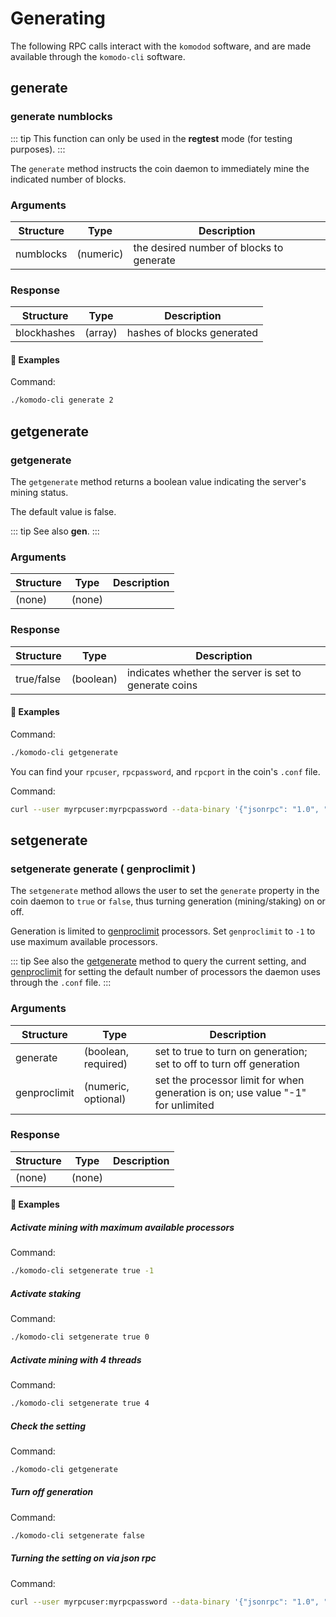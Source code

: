 # Generating

The following RPC calls interact with the `komodod` software, and are made available through the `komodo-cli` software.

## generate

### generate numblocks

::: tip
This function can only be used in the <b>regtest</b> mode (for testing purposes).
:::

The `generate` method instructs the coin daemon to immediately mine the indicated number of blocks.

### Arguments

| Structure | Type      | Description                              |
| --------- | --------- | ---------------------------------------- |
| numblocks | (numeric) | the desired number of blocks to generate |

### Response

| Structure   | Type    | Description                |
| ----------- | ------- | -------------------------- |
| blockhashes | (array) | hashes of blocks generated |

#### :pushpin: Examples

Command:

```bash
./komodo-cli generate 2
```

<collapse-text hidden title="Response">

```bash
[
  "0475316d63fe48bb9d58373595cb334fc2553f65496edfb2fb17b9ed06f4c480",
  "00d29a2b7dec52baa9ab8e4264363f32b4989eef7dbb0a9932fbc11274195b5a"
]
```

</collapse-text>

## getgenerate

### getgenerate

The `getgenerate` method returns a boolean value indicating the server's mining status.

The default value is false.

::: tip
See also <b>gen</b>.
:::

### Arguments

| Structure | Type   | Description |
| --------- | ------ | ----------- |
| (none)    | (none) |

### Response

| Structure  | Type      | Description                                           |
| ---------- | --------- | ----------------------------------------------------- |
| true/false | (boolean) | indicates whether the server is set to generate coins |

#### :pushpin: Examples

Command:

```bash
./komodo-cli getgenerate
```

<collapse-text hidden title="Response">

```bash
false
```

</collapse-text>

You can find your `rpcuser`, `rpcpassword`, and `rpcport` in the coin's `.conf` file.

Command:

```bash
curl --user myrpcuser:myrpcpassword --data-binary '{"jsonrpc": "1.0", "id":"curltest", "method": "getgenerate", "params": [] }' -H 'content-type: text/plain;' http://127.0.0.1:myrpcport/
```

<collapse-text hidden title="Response">

```json
{
  "result": false,
  "error": null,
  "id": "curltest"
}
```

</collapse-text>

## setgenerate

### setgenerate generate ( genproclimit )

The `setgenerate` method allows the user to set the `generate` property in the coin daemon to `true` or `false`, thus turning generation (mining/staking) on or off.

Generation is limited to [genproclimit](../installations/common-runtime-parameters.html#genproclimit) processors. Set `genproclimit` to `-1` to use maximum available processors.

::: tip
See also the [getgenerate](../komodo-api/generate.html#getgenerate) method to query the current setting, and [genproclimit](../installations/common-runtime-parameters.html#genproclimit) for setting the default number of processors the daemon uses through the `.conf` file.
:::

### Arguments

| Structure    | Type                | Description                                                                     |
| ------------ | ------------------- | ------------------------------------------------------------------------------- |
| generate     | (boolean, required) | set to true to turn on generation; set to off to turn off generation            |
| genproclimit | (numeric, optional) | set the processor limit for when generation is on; use value "-1" for unlimited |

### Response

| Structure | Type   | Description |
| --------- | ------ | ----------- |
| (none)    | (none) |

#### :pushpin: Examples

##### Activate mining with maximum available processors

Command:

```bash
./komodo-cli setgenerate true -1
```

<collapse-text hidden title="Response">

```bash
(none)
```

</collapse-text>

##### Activate staking

Command:

```bash
./komodo-cli setgenerate true 0
```

<collapse-text hidden title="Response">

```bash
(none)
```

</collapse-text>

##### Activate mining with 4 threads

Command:

```bash
./komodo-cli setgenerate true 4
```

<collapse-text hidden title="Response">

```bash
(none)
```

</collapse-text>

##### Check the setting

Command:

```bash
./komodo-cli getgenerate
```

<collapse-text hidden title="Response">

```bash
true
```

</collapse-text>

##### Turn off generation

Command:

```bash
./komodo-cli setgenerate false
```

<collapse-text hidden title="Response">

```bash
(none)
```

</collapse-text>

##### Turning the setting on via json rpc

Command:

```bash
curl --user myrpcuser:myrpcpassword --data-binary '{"jsonrpc": "1.0", "id":"curltest", "method": "setgenerate", "params": [true, 1] }' -H 'content-type: text/plain;' http://127.0.0.1:myrpcport/
```

<collapse-text hidden title="Response">

```json
{
  "result": null,
  "error": null,
  "id": "curltest"
}
```

</collapse-text>
